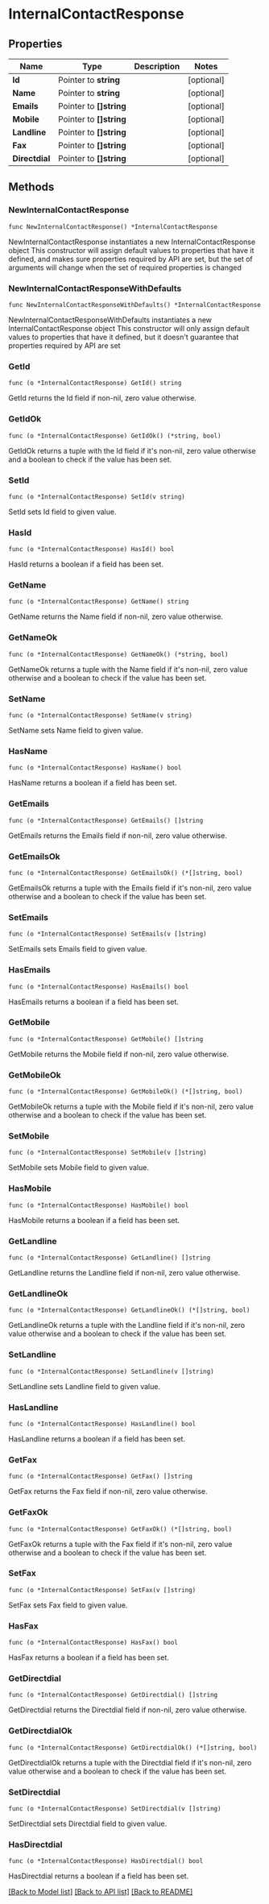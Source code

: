# InternalContactResponse

## Properties

Name | Type | Description | Notes
------------ | ------------- | ------------- | -------------
**Id** | Pointer to **string** |  | [optional] 
**Name** | Pointer to **string** |  | [optional] 
**Emails** | Pointer to **[]string** |  | [optional] 
**Mobile** | Pointer to **[]string** |  | [optional] 
**Landline** | Pointer to **[]string** |  | [optional] 
**Fax** | Pointer to **[]string** |  | [optional] 
**Directdial** | Pointer to **[]string** |  | [optional] 

## Methods

### NewInternalContactResponse

`func NewInternalContactResponse() *InternalContactResponse`

NewInternalContactResponse instantiates a new InternalContactResponse object
This constructor will assign default values to properties that have it defined,
and makes sure properties required by API are set, but the set of arguments
will change when the set of required properties is changed

### NewInternalContactResponseWithDefaults

`func NewInternalContactResponseWithDefaults() *InternalContactResponse`

NewInternalContactResponseWithDefaults instantiates a new InternalContactResponse object
This constructor will only assign default values to properties that have it defined,
but it doesn't guarantee that properties required by API are set

### GetId

`func (o *InternalContactResponse) GetId() string`

GetId returns the Id field if non-nil, zero value otherwise.

### GetIdOk

`func (o *InternalContactResponse) GetIdOk() (*string, bool)`

GetIdOk returns a tuple with the Id field if it's non-nil, zero value otherwise
and a boolean to check if the value has been set.

### SetId

`func (o *InternalContactResponse) SetId(v string)`

SetId sets Id field to given value.

### HasId

`func (o *InternalContactResponse) HasId() bool`

HasId returns a boolean if a field has been set.

### GetName

`func (o *InternalContactResponse) GetName() string`

GetName returns the Name field if non-nil, zero value otherwise.

### GetNameOk

`func (o *InternalContactResponse) GetNameOk() (*string, bool)`

GetNameOk returns a tuple with the Name field if it's non-nil, zero value otherwise
and a boolean to check if the value has been set.

### SetName

`func (o *InternalContactResponse) SetName(v string)`

SetName sets Name field to given value.

### HasName

`func (o *InternalContactResponse) HasName() bool`

HasName returns a boolean if a field has been set.

### GetEmails

`func (o *InternalContactResponse) GetEmails() []string`

GetEmails returns the Emails field if non-nil, zero value otherwise.

### GetEmailsOk

`func (o *InternalContactResponse) GetEmailsOk() (*[]string, bool)`

GetEmailsOk returns a tuple with the Emails field if it's non-nil, zero value otherwise
and a boolean to check if the value has been set.

### SetEmails

`func (o *InternalContactResponse) SetEmails(v []string)`

SetEmails sets Emails field to given value.

### HasEmails

`func (o *InternalContactResponse) HasEmails() bool`

HasEmails returns a boolean if a field has been set.

### GetMobile

`func (o *InternalContactResponse) GetMobile() []string`

GetMobile returns the Mobile field if non-nil, zero value otherwise.

### GetMobileOk

`func (o *InternalContactResponse) GetMobileOk() (*[]string, bool)`

GetMobileOk returns a tuple with the Mobile field if it's non-nil, zero value otherwise
and a boolean to check if the value has been set.

### SetMobile

`func (o *InternalContactResponse) SetMobile(v []string)`

SetMobile sets Mobile field to given value.

### HasMobile

`func (o *InternalContactResponse) HasMobile() bool`

HasMobile returns a boolean if a field has been set.

### GetLandline

`func (o *InternalContactResponse) GetLandline() []string`

GetLandline returns the Landline field if non-nil, zero value otherwise.

### GetLandlineOk

`func (o *InternalContactResponse) GetLandlineOk() (*[]string, bool)`

GetLandlineOk returns a tuple with the Landline field if it's non-nil, zero value otherwise
and a boolean to check if the value has been set.

### SetLandline

`func (o *InternalContactResponse) SetLandline(v []string)`

SetLandline sets Landline field to given value.

### HasLandline

`func (o *InternalContactResponse) HasLandline() bool`

HasLandline returns a boolean if a field has been set.

### GetFax

`func (o *InternalContactResponse) GetFax() []string`

GetFax returns the Fax field if non-nil, zero value otherwise.

### GetFaxOk

`func (o *InternalContactResponse) GetFaxOk() (*[]string, bool)`

GetFaxOk returns a tuple with the Fax field if it's non-nil, zero value otherwise
and a boolean to check if the value has been set.

### SetFax

`func (o *InternalContactResponse) SetFax(v []string)`

SetFax sets Fax field to given value.

### HasFax

`func (o *InternalContactResponse) HasFax() bool`

HasFax returns a boolean if a field has been set.

### GetDirectdial

`func (o *InternalContactResponse) GetDirectdial() []string`

GetDirectdial returns the Directdial field if non-nil, zero value otherwise.

### GetDirectdialOk

`func (o *InternalContactResponse) GetDirectdialOk() (*[]string, bool)`

GetDirectdialOk returns a tuple with the Directdial field if it's non-nil, zero value otherwise
and a boolean to check if the value has been set.

### SetDirectdial

`func (o *InternalContactResponse) SetDirectdial(v []string)`

SetDirectdial sets Directdial field to given value.

### HasDirectdial

`func (o *InternalContactResponse) HasDirectdial() bool`

HasDirectdial returns a boolean if a field has been set.


[[Back to Model list]](../README.md#documentation-for-models) [[Back to API list]](../README.md#documentation-for-api-endpoints) [[Back to README]](../README.md)


